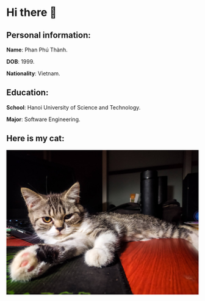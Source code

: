 # Hi there 👋

<!--
**ThanhPP/ThanhPP** is a ✨ _special_ ✨ repository because its `README.md` (this file) appears on your GitHub profile.

Here are some ideas to get you started:

- 🔭 I’m currently working on ...
- 🌱 I’m currently learning ...
- 👯 I’m looking to collaborate on ...
- 🤔 I’m looking for help with ...
- 💬 Ask me about ...
- 📫 How to reach me: ...
- 😄 Pronouns: ...
- ⚡ Fun fact: ...
-->

## Personal information: 

**Name**: Phan Phú Thành.

**DOB**: 1999.

**Nationality**: Vietnam.

## Education:

**School**: Hanoi University of Science and Technology.

**Major**: Software Engineering.

## Here is my cat:

![MÚP](https://github.com/ThanhPP/ThanhPP/blob/master/IMG_20200721_011757.jpg)
